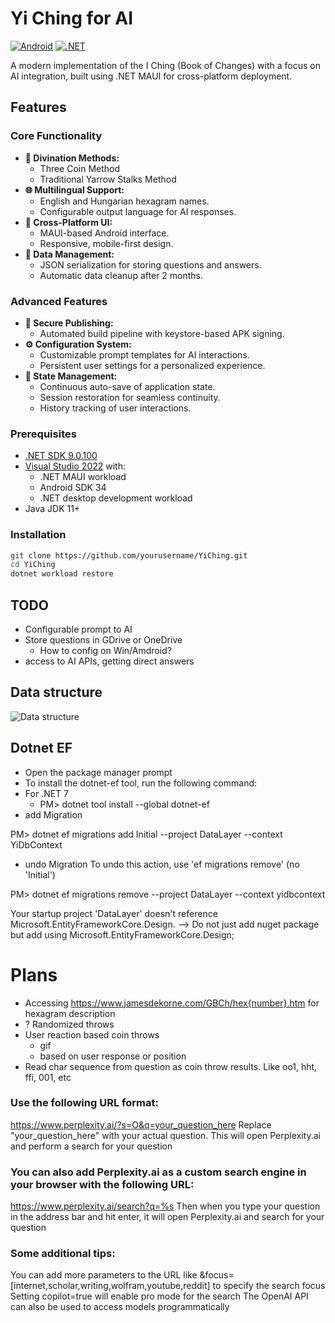 # Yi Ching for AI

[![Android](https://img.shields.io/badge/Platform-Android-3ddc84?logo=android)](https://developer.android.com)
[![.NET](https://img.shields.io/badge/.NET-9.0.100-512bd4?logo=dotnet)](https://dotnet.microsoft.com)

A modern implementation of the I Ching (Book of Changes) with a focus on AI integration, built using .NET MAUI for cross-platform deployment.

## Features

### Core Functionality

-   **🎴 Divination Methods:**
    -   Three Coin Method
    -   Traditional Yarrow Stalks Method
-   **🌐 Multilingual Support:**
    -   English and Hungarian hexagram names.
    -   Configurable output language for AI responses.
-   **📱 Cross-Platform UI:**
    -   MAUI-based Android interface.
    -   Responsive, mobile-first design.
-   **💾 Data Management:**
    -   JSON serialization for storing questions and answers.
    -   Automatic data cleanup after 2 months.

### Advanced Features

-   **🔐 Secure Publishing:**
    -   Automated build pipeline with keystore-based APK signing.
-   **⚙️ Configuration System:**
    -   Customizable prompt templates for AI interactions.
    -   Persistent user settings for a personalized experience.
-   **🔄 State Management:**
    -   Continuous auto-save of application state.
    -   Session restoration for seamless continuity.
    -   History tracking of user interactions.

### Prerequisites

-   [.NET SDK 9.0.100](https://dotnet.microsoft.com/download)
-   [Visual Studio 2022](https://visualstudio.microsoft.com) with:
    -   .NET MAUI workload
    -   Android SDK 34
    -   .NET desktop development workload
-   Java JDK 11+

### Installation

```bash
git clone https://github.com/yourusername/YiChing.git
cd YiChing
dotnet workload restore
```

## TODO
- Configurable prompt to AI
- Store questions in GDrive or OneDrive
  - How to config on Win/Amdroid?
- access to AI APIs, getting direct answers
 
## Data structure
![Data structure](
https://www.plantuml.com/plantuml/png/JOun2y8m48Nt-nMt5OGuEZX8nmuT5DJzQ8yOI2wGNAGY_dUDsDhr--xTUsrMIbg2X-ReIVGI_7Q80M3mb3DsF95D59w0w4JnIhuml6RhiiRqg39hScBnL3YhYxASd7dIbU-OHauV2z3qJXYDYKi9xl56TyOT7g3cS6FMJlxOO4zY2rc6-cMcyLi7lrcLB7c0bcKimRy1
)
## Dotnet EF

- Open the package manager prompt
- To install the dotnet-ef tool, run the following command:
- For .NET 7
  - PM> dotnet tool install --global dotnet-ef
- add Migration

PM> dotnet ef migrations add Initial --project DataLayer --context YiDbContext
- undo Migration
To undo this action, use 'ef migrations remove' (no 'Initial')

PM> dotnet ef migrations remove --project DataLayer --context yidbcontext

Your startup project 'DataLayer' doesn't reference Microsoft.EntityFrameworkCore.Design. 
--> Do not just add nuget package but add using Microsoft.EntityFrameworkCore.Design; 

# Plans
- Accessing https://www.jamesdekorne.com/GBCh/hex{number}.htm for hexagram description
- ? Randomized throws
- User reaction based coin throws
  - gif
  - based on user response or position
- Read char sequence from question as coin throw results. Like oo1, hht, ffi, 001, etc

### Use the following URL format:
https://www.perplexity.ai/?s=O&q=your_question_here
Replace "your_question_here" with your actual question. This will open Perplexity.ai and perform a search for your question

### You can also add Perplexity.ai as a custom search engine in your browser with the following URL:
https://www.perplexity.ai/search?q=%s
Then when you type your question in the address bar and hit enter, it will open Perplexity.ai and search for your question

### Some additional tips:
You can add more parameters to the URL like &focus=[internet,scholar,writing,wolfram,youtube,reddit] to specify the search focus
Setting copilot=true will enable pro mode for the search
The OpenAI API can also be used to access models programmatically

